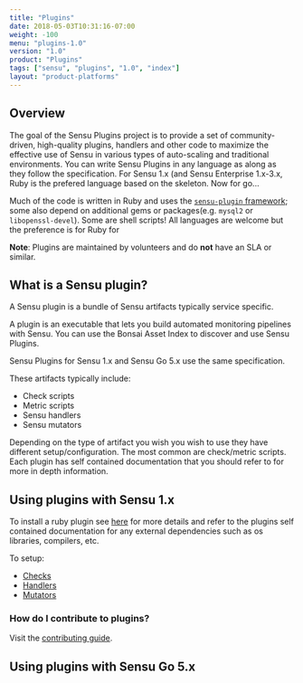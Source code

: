 ```yaml
---
title: "Plugins"
date: 2018-05-03T10:31:16-07:00
weight: -100
menu: "plugins-1.0"
version: "1.0"
product: "Plugins"
tags: ["sensu", "plugins", "1.0", "index"]
layout: "product-platforms"
---
```


## Overview

The goal of the Sensu Plugins project is to provide a set of community-driven, high-quality plugins, handlers and other code to maximize the effective use of Sensu in various types of auto-scaling and traditional environments.
You can write Sensu Plugins in any language as along as they follow the specification.
For Sensu 1.x (and Sensu Enterprise 1.x-3.x, Ruby is the prefered language based on the skeleton.
Now for go...

Much of the code is written in Ruby and uses the [`sensu-plugin` framework][0]; some also depend on additional gems or packages(e.g. `mysql2` or `libopenssl-devel`). Some are shell scripts! All languages are welcome but the preference is for Ruby for 

**Note**: Plugins are maintained by volunteers and do **not** have an SLA or similar.

## What is a Sensu plugin?

A Sensu plugin is a bundle of Sensu artifacts typically service specific.

A plugin is an executable that lets you build automated monitoring pipelines with Sensu. You can use the Bonsai Asset Index to discover and use Sensu Plugins.

Sensu Plugins for Sensu 1.x and Sensu Go 5.x use the same specification.

These artifacts typically include:

- Check scripts
- Metric scripts
- Sensu handlers
- Sensu mutators

Depending on the type of artifact you wish you wish to use they have different setup/configuration. The most common are check/metric scripts. Each plugin has self contained documentation that you should refer to for more in depth information.

## Using plugins with Sensu 1.x

To install a ruby plugin see [here](installation) for more details and refer to the plugins self contained documentation for any external dependencies such as os libraries, compilers, etc.

To setup:

- [Checks](/sensu-core/latest/guides/intro-to-checks)
- [Handlers](/sensu-core/latest/guides/intro-to-handlers)
- [Mutators](/sensu-core/latest/guides/intro-to-mutators)

### How do I contribute to plugins?

<!--TODO - overview of volunteer maintainers, opening issues/prs, volunteering to be a maintainer.-->
Visit the [contributing guide](https://github.com/sensu-plugins/community/blob/master/CONTRIBUTING.md).

## Using plugins with Sensu Go 5.x



[0]: https://github.com/sensu-plugins/sensu-plugin
